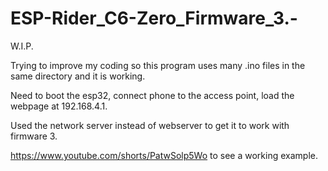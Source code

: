 # ESP-Rider_C6-Zero_Firmware_3.-

W.I.P.

Trying to improve my coding so this program uses many .ino files in the same directory and it is working.

Need to boot the esp32, connect phone to the access point, load the webpage at 192.168.4.1. 

Used the network server instead of webserver to get it to work with firmware 3.

https://www.youtube.com/shorts/PatwSolp5Wo to see a working example.

